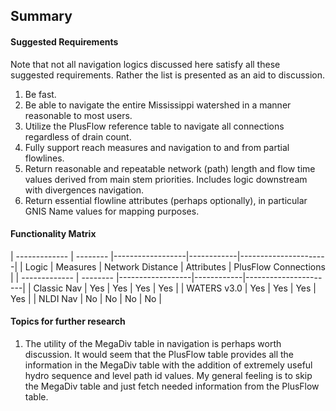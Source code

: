## Summary

#### Suggested Requirements

Note that not all navigation logics discussed here satisfy all these suggested requirements.  Rather the list is presented as an aid to discussion.

1) Be fast.
2) Be able to navigate the entire Mississippi watershed in a manner reasonable to most users.
3) Utilize the PlusFlow reference table to navigate all connections regardless of drain count.
4) Fully support reach measures and navigation to and from partial flowlines.
5) Return reasonable and repeatable network (path) length and flow time values derived from main stem priorities.  Includes logic downstream with divergences navigation.
6) Return essential flowline attributes (perhaps optionally), in particular GNIS Name values for mapping purposes.

#### Functionality Matrix

| ------------- | -------- |------------------|------------|----------------------|
| Logic         | Measures | Network Distance | Attributes | PlusFlow Connections |
| ------------- | -------- |------------------|------------|----------------------|
| Classic Nav   | Yes      | Yes              | Yes        | Yes                  |
| WATERS v3.0   | Yes      | Yes              | Yes        | Yes                  |
| NLDI Nav      | No       | No               | No         | No                   |

#### Topics for further research

1) The utility of the MegaDiv table in navigation is perhaps worth discussion.  It would seem that the PlusFlow table provides all the information in the MegaDiv table with the addition of extremely useful hydro sequence and level path id values.  My general feeling is to skip the MegaDiv table and just fetch needed information from the PlusFlow table.  
